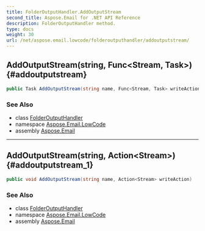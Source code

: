 ```yaml
---
title: FolderOutputHandler.AddOutputStream
second_title: Aspose.Email for .NET API Reference
description: FolderOutputHandler method. 
type: docs
weight: 30
url: /net/aspose.email.lowcode/folderoutputhandler/addoutputstream/
---
```

## AddOutputStream(string, Func&lt;Stream, Task&gt;) {#addoutputstream}

```csharp
public Task AddOutputStream(string name, Func<Stream, Task> writeAction)
```

### See Also

* class [FolderOutputHandler](../)
* namespace [Aspose.Email.LowCode](../../folderoutputhandler/)
* assembly [Aspose.Email](../../../)

---

## AddOutputStream(string, Action&lt;Stream&gt;) {#addoutputstream_1}

```csharp
public void AddOutputStream(string name, Action<Stream> writeAction)
```

### See Also

* class [FolderOutputHandler](../)
* namespace [Aspose.Email.LowCode](../../folderoutputhandler/)
* assembly [Aspose.Email](../../../)


